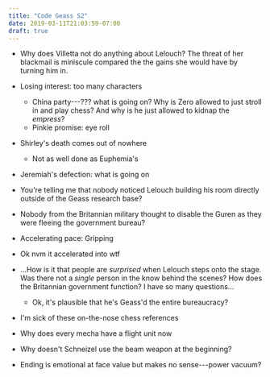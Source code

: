 ```yaml
---
title: "Code Geass S2"
date: 2019-03-11T21:03:59-07:00
draft: true
---
```


- Why does Villetta not do anything about Lelouch? The threat of her blackmail is miniscule
  compared the the gains she would have by turning him in.
- Losing interest: too many characters
  - China party---??? what is going on? Why is Zero allowed to just stroll in and play chess? And why is he just allowed to kidnap the *empress*?
  - Pinkie promise: eye roll
- Shirley's death comes out of nowhere
  - Not as well done as Euphemia's
- Jeremiah's defection: what is going on
- You're telling me that nobody noticed Lelouch building his room directly outside of the Geass research base?

- Nobody from the Britannian military thought to disable the Guren as they were fleeing the government bureau?
- Accelerating pace: Gripping
- Ok nvm it accelerated into wtf
- ...How is it that people are *surprised* when Lelouch steps onto the stage. Was there not a *single* person in the know behind the scenes? How does the Britannian government function? I have so many questions...
    - Ok, it's plausible that he's Geass'd the entire bureaucracy?
- I'm sick of these on-the-nose chess references
- Why does every mecha have a flight unit now
- Why doesn't Schneizel use the beam weapon at the beginning?
- Ending is emotional at face value but makes no sense---power vacuum?
